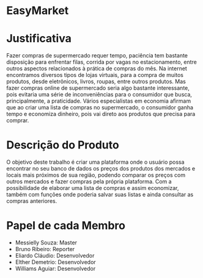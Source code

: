 # EasyMarket

# Justificativa 

Fazer compras de supermercado requer tempo, paciência tem bastante disposição para enfrentar filas, corrida por vagas no estacionamento, entre outros aspectos relacionados à prática de compras do mês. Na internet encontramos diversos tipos de lojas virtuais, para a compra de muitos produtos, desde eletrônicos, livros, roupas, entre outros produtos. Mas fazer compras online de supermercado seria algo bastante interessante, pois evitaria uma série de inconveniências para o consumidor que busca, principalmente, a praticidade.
Vários especialistas em economia afirmam que ao criar uma lista de compras no supermercado, o consumidor ganha tempo e economiza dinheiro, pois vai direto aos produtos que precisa para comprar.


# Descrição do Produto

O objetivo deste trabalho é criar uma plataforma onde o usuário possa encontrar no seu banco de dados os preços dos produtos dos mercados e locais mais próximos de sua região, podendo comparar os preços com outros mercados e fazer compras pela própria plataforma. Com a possibilidade de elaborar uma lista de compras e assim economizar, também com funções onde poderia salvar suas listas e ainda consultar as compras anteriores.


# Papel de cada Membro

- Messielly Souza: Master
- Bruno Ribeiro: Reporter
- Eliardo Cláudio: Desenvolvedor
- Elther Demetrio: Desenvolvedor
- Williams Aguiar: Desenvolvedor
